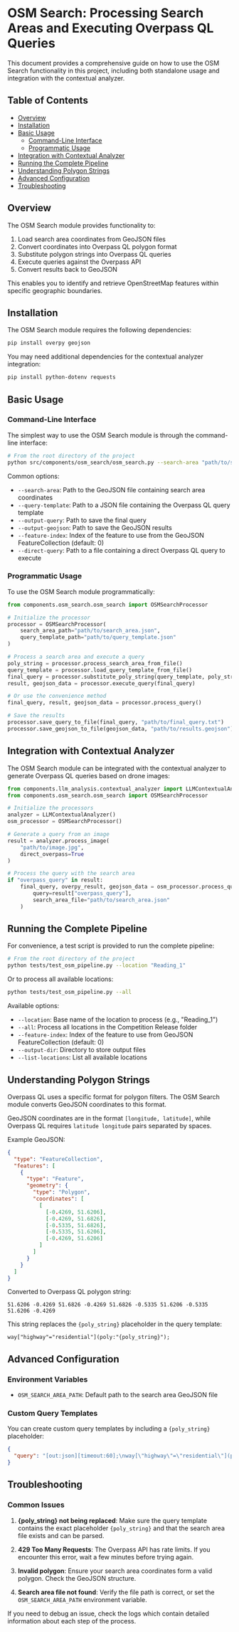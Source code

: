 # OSM Search: Processing Search Areas and Executing Overpass QL Queries

This document provides a comprehensive guide on how to use the OSM Search functionality in this project, including both standalone usage and integration with the contextual analyzer.

## Table of Contents

- [Overview](#overview)
- [Installation](#installation)
- [Basic Usage](#basic-usage)
  - [Command-Line Interface](#command-line-interface)
  - [Programmatic Usage](#programmatic-usage)
- [Integration with Contextual Analyzer](#integration-with-contextual-analyzer)
- [Running the Complete Pipeline](#running-the-complete-pipeline)
- [Understanding Polygon Strings](#understanding-polygon-strings)
- [Advanced Configuration](#advanced-configuration)
- [Troubleshooting](#troubleshooting)

## Overview

The OSM Search module provides functionality to:

1. Load search area coordinates from GeoJSON files
2. Convert coordinates into Overpass QL polygon format
3. Substitute polygon strings into Overpass QL queries
4. Execute queries against the Overpass API
5. Convert results back to GeoJSON

This enables you to identify and retrieve OpenStreetMap features within specific geographic boundaries.

## Installation

The OSM Search module requires the following dependencies:

```bash
pip install overpy geojson
```

You may need additional dependencies for the contextual analyzer integration:

```bash
pip install python-dotenv requests
```

## Basic Usage

### Command-Line Interface

The simplest way to use the OSM Search module is through the command-line interface:

```bash
# From the root directory of the project
python src/components/osm_search/osm_search.py --search-area "path/to/search_area.json" --output-geojson "path/to/results.geojson"
```

Common options:

- `--search-area`: Path to the GeoJSON file containing search area coordinates
- `--query-template`: Path to a JSON file containing the Overpass QL query template
- `--output-query`: Path to save the final query
- `--output-geojson`: Path to save the GeoJSON results
- `--feature-index`: Index of the feature to use from the GeoJSON FeatureCollection (default: 0)
- `--direct-query`: Path to a file containing a direct Overpass QL query to execute

### Programmatic Usage

To use the OSM Search module programmatically:

```python
from components.osm_search.osm_search import OSMSearchProcessor

# Initialize the processor
processor = OSMSearchProcessor(
    search_area_path="path/to/search_area.json",
    query_template_path="path/to/query_template.json"
)

# Process a search area and execute a query
poly_string = processor.process_search_area_from_file()
query_template = processor.load_query_template_from_file()
final_query = processor.substitute_poly_string(query_template, poly_string)
result, geojson_data = processor.execute_query(final_query)

# Or use the convenience method
final_query, result, geojson_data = processor.process_query()

# Save the results
processor.save_query_to_file(final_query, "path/to/final_query.txt")
processor.save_geojson_to_file(geojson_data, "path/to/results.geojson")
```

## Integration with Contextual Analyzer

The OSM Search module can be integrated with the contextual analyzer to generate Overpass QL queries based on drone images:

```python
from components.llm_analysis.contextual_analyzer import LLMContextualAnalyzer
from components.osm_search.osm_search import OSMSearchProcessor

# Initialize the processors
analyzer = LLMContextualAnalyzer()
osm_processor = OSMSearchProcessor()

# Generate a query from an image
result = analyzer.process_image(
    "path/to/image.jpg",
    direct_overpass=True
)

# Process the query with the search area
if "overpass_query" in result:
    final_query, overpy_result, geojson_data = osm_processor.process_query(
        query=result["overpass_query"],
        search_area_file="path/to/search_area.json"
    )
```

## Running the Complete Pipeline

For convenience, a test script is provided to run the complete pipeline:

```bash
# From the root directory of the project
python tests/test_osm_pipeline.py --location "Reading_1"
```

Or to process all available locations:

```bash
python tests/test_osm_pipeline.py --all
```

Available options:

- `--location`: Base name of the location to process (e.g., "Reading_1")
- `--all`: Process all locations in the Competition Release folder
- `--feature-index`: Index of the feature to use from GeoJSON FeatureCollection (default: 0)
- `--output-dir`: Directory to store output files
- `--list-locations`: List all available locations

## Understanding Polygon Strings

Overpass QL uses a specific format for polygon filters. The OSM Search module converts GeoJSON coordinates to this format.

GeoJSON coordinates are in the format `[longitude, latitude]`, while Overpass QL requires `latitude longitude` pairs separated by spaces.

Example GeoJSON:

```json
{
  "type": "FeatureCollection",
  "features": [
    {
      "type": "Feature",
      "geometry": {
        "type": "Polygon",
        "coordinates": [
          [
            [-0.4269, 51.6206],
            [-0.4269, 51.6826],
            [-0.5335, 51.6826],
            [-0.5335, 51.6206],
            [-0.4269, 51.6206]
          ]
        ]
      }
    }
  ]
}
```

Converted to Overpass QL polygon string:

```
51.6206 -0.4269 51.6826 -0.4269 51.6826 -0.5335 51.6206 -0.5335 51.6206 -0.4269
```

This string replaces the `{poly_string}` placeholder in the query template:

```
way["highway"="residential"](poly:"{poly_string}");
```

## Advanced Configuration

### Environment Variables

- `OSM_SEARCH_AREA_PATH`: Default path to the search area GeoJSON file

### Custom Query Templates

You can create custom query templates by including a `{poly_string}` placeholder:

```json
{
  "query": "[out:json][timeout:60];\nway[\"highway\"=\"residential\"](poly:\"{poly_string}\")->.roads;\n.roads out body geom;"
}
```

## Troubleshooting

### Common Issues

1. **{poly_string} not being replaced**: Make sure the query template contains the exact placeholder `{poly_string}` and that the search area file exists and can be parsed.

2. **429 Too Many Requests**: The Overpass API has rate limits. If you encounter this error, wait a few minutes before trying again.

3. **Invalid polygon**: Ensure your search area coordinates form a valid polygon. Check the GeoJSON structure.

4. **Search area file not found**: Verify the file path is correct, or set the `OSM_SEARCH_AREA_PATH` environment variable.

If you need to debug an issue, check the logs which contain detailed information about each step of the process. 